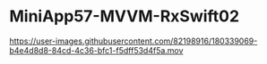 # MiniApp57-MVVM-RxSwift02

https://user-images.githubusercontent.com/82198916/180339069-b4e4d8d8-84cd-4c36-bfc1-f5dff53d4f5a.mov

